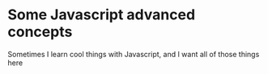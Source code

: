 # Some Javascript advanced concepts

Sometimes I learn cool things with Javascript, and I want all of those things here